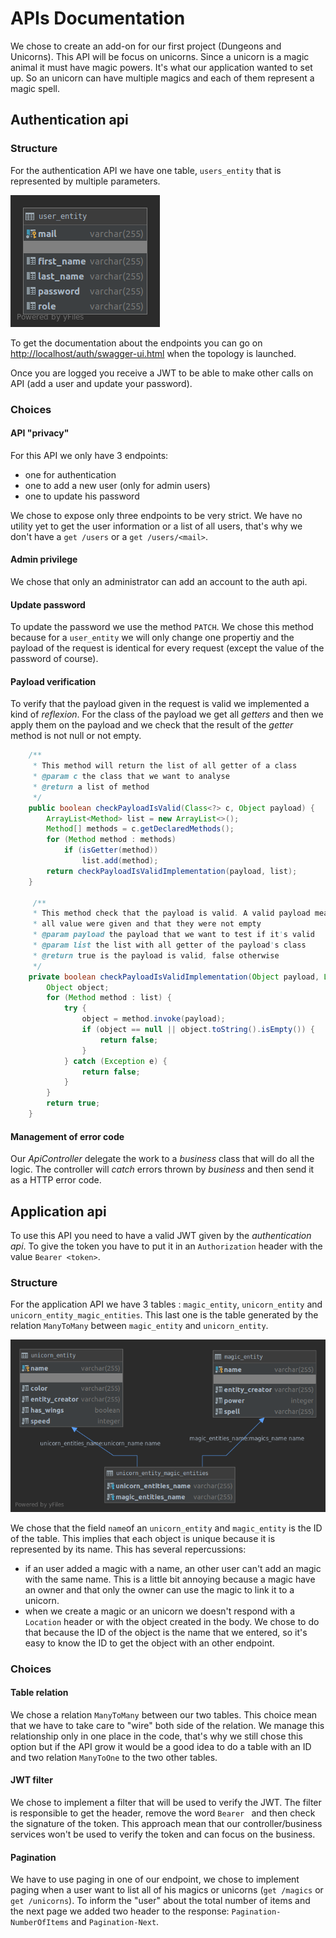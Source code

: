 # APIs Documentation

We chose to create an add-on for our first project (Dungeons and Unicorns). This API will be focus on unicorns. Since a unicorn is a magic animal it must have magic powers. It's what our application wanted to set up. So an unicorn can have multiple magics and each of them represent a magic spell.

## Authentication api

### Structure 

For the authentication API we have one table, `users_entity` that is represented by multiple parameters.

![](img/auth_db.png)

To get the documentation about the endpoints you can go on [http://localhost/auth/swagger-ui.html](http://localhost/auth/swagger-ui.html) when the topology is launched.

Once you are logged you receive a JWT to be able to make other calls on API (add a user and update your password).

### Choices

#### API "privacy"

For this API we only have 3 endpoints:

- one for authentication
- one to add a new user (only for admin users)
- one to update his password

We chose to expose only three endpoints to be very strict. We have no utility yet to get the user information or a list of all users, that's why we don't have a `get /users` or a `get /users/<mail>`.

#### Admin privilege

We chose that only an administrator can add an account to the auth api.

#### Update password

To update the password we use the method `PATCH`. We chose this method because for a `user_entity` we will only change one propertiy and the payload of the request is identical for every request (except the value of the password of course).

#### Payload verification

To verify that the payload given in the request is valid we implemented a kind of _reflexion_. For the class of the payload we get all _getters_ and then we apply them on the payload and we check that the result of the _getter_ method is not null or not empty.

```java
    /**
     * This method will return the list of all getter of a class
     * @param c the class that we want to analyse
     * @return a list of method
     */
    public boolean checkPayloadIsValid(Class<?> c, Object payload) {
        ArrayList<Method> list = new ArrayList<>();
        Method[] methods = c.getDeclaredMethods();
        for (Method method : methods)
            if (isGetter(method))
                list.add(method);
        return checkPayloadIsValidImplementation(payload, list);
    }    

     /**
     * This method check that the payload is valid. A valid payload mean that
     * all value were given and that they were not empty
     * @param payload the payload that we want to test if it's valid
     * @param list the list with all getter of the payload's class
     * @return true is the payload is valid, false otherwise
     */
    private boolean checkPayloadIsValidImplementation(Object payload, List<Method> list){
        Object object;
        for (Method method : list) {
            try {
                object = method.invoke(payload);
                if (object == null || object.toString().isEmpty()) {
                    return false;
                }
            } catch (Exception e) {
                return false;
            }
        }
        return true;
    }
```

#### Management of error code

Our _ApiController_ delegate the work to a _business_ class that will do all the logic. The controller will _catch_ errors thrown by _business_ and then send it as a HTTP error code.

## Application api

To use this API you need to have a valid JWT given by the _authentication api_. To give the token you have to put it in an `Authorization` header with the value `Bearer <token>`. 

### Structure

For the application API we have 3 tables : `magic_entity`, `unicorn_entity` and `unicorn_entity_magic_entities`. This last one is the table generated by the relation `ManyToMany` between `magic_entity` and `unicorn_entity`.

![](img/app_db.png)

We chose that the field `name`of an `unicorn_entity` and `magic_entity` is the ID of the table. This implies that each object is unique because it is represented by its name. This has several repercussions:

- if an user added a magic with a name, an other user can't add an magic with the same name. This is a little bit annoying because a magic have an owner and that only the owner can use the magic to link it to a unicorn.
- when we create a magic or an unicorn we doesn't respond with a `Location` header or with the object created in the body. We chose to do that because the ID of the object is the name that we entered, so it's easy to know the ID to get the object with an other endpoint.

### Choices

#### Table relation

We chose a relation `ManyToMany` between our two tables. This choice mean that we have to take care to "wire" both side of the relation. We manage this relationship only in one place in the code, that's why we still chose this option but if the API grow it would be a good idea to do a table with an ID and two relation `ManyToOne` to the two other tables.

#### JWT filter

We chose to implement a filter that will be used to verify the JWT. The filter is responsible to get the header, remove the word `Bearer ` and then check the signature of the token. This approach  mean that our controller/business services won't be used to verify the token and can focus on the business.

#### Pagination

We have to use paging in one of our endpoint, we chose to implement paging when a user want to list all of his magics or unicorns (`get /magics` or `get /unicorns`). To inform the "user" about the total number of items and the next page we added two header to the response: `Pagination-NumberOfItems` and `Pagination-Next`.

